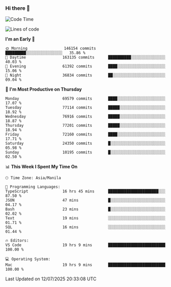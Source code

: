 ### Hi there 👋

<!--START_SECTION:waka-->
![Code Time](http://img.shields.io/badge/Code%20Time-6%2C116%20hrs%2053%20mins-blue)

![Lines of code](https://img.shields.io/badge/From%20Hello%20World%20I%27ve%20Written-141.2%20million%20lines%20of%20code-blue)

**I'm an Early 🐤** 

```text
🌞 Morning                146154 commits      █████████░░░░░░░░░░░░░░░░   35.86 % 
🌆 Daytime                163135 commits      ██████████░░░░░░░░░░░░░░░   40.03 % 
🌃 Evening                61392 commits       ████░░░░░░░░░░░░░░░░░░░░░   15.06 % 
🌙 Night                  36834 commits       ██░░░░░░░░░░░░░░░░░░░░░░░   09.04 % 
```
📅 **I'm Most Productive on Thursday** 

```text
Monday                   69579 commits       ████░░░░░░░░░░░░░░░░░░░░░   17.07 % 
Tuesday                  77114 commits       █████░░░░░░░░░░░░░░░░░░░░   18.92 % 
Wednesday                76916 commits       █████░░░░░░░░░░░░░░░░░░░░   18.87 % 
Thursday                 77201 commits       █████░░░░░░░░░░░░░░░░░░░░   18.94 % 
Friday                   72160 commits       ████░░░░░░░░░░░░░░░░░░░░░   17.71 % 
Saturday                 24350 commits       █░░░░░░░░░░░░░░░░░░░░░░░░   05.98 % 
Sunday                   10195 commits       █░░░░░░░░░░░░░░░░░░░░░░░░   02.50 % 
```


📊 **This Week I Spent My Time On** 

```text
🕑︎ Time Zone: Asia/Manila

💬 Programming Languages: 
TypeScript               16 hrs 45 mins      ██████████████████████░░░   87.50 % 
JSON                     47 mins             █░░░░░░░░░░░░░░░░░░░░░░░░   04.17 % 
Bash                     23 mins             █░░░░░░░░░░░░░░░░░░░░░░░░   02.02 % 
Text                     19 mins             ░░░░░░░░░░░░░░░░░░░░░░░░░   01.71 % 
SQL                      16 mins             ░░░░░░░░░░░░░░░░░░░░░░░░░   01.44 % 

🔥 Editors: 
VS Code                  19 hrs 9 mins       █████████████████████████   100.00 % 

💻 Operating System: 
Mac                      19 hrs 9 mins       █████████████████████████   100.00 % 
```


 Last Updated on 12/07/2025 20:33:08 UTC
<!--END_SECTION:waka-->


<!--
**rad182/rad182** is a ✨ _special_ ✨ repository because its `README.md` (this file) appears on your GitHub profile.

Here are some ideas to get you started:

- 🔭 I’m currently working on ...
- 🌱 I’m currently learning ...
- 👯 I’m looking to collaborate on ...
- 🤔 I’m looking for help with ...
- 💬 Ask me about ...
- 📫 How to reach me: ...
- 😄 Pronouns: ...
- ⚡ Fun fact: ...
-->

